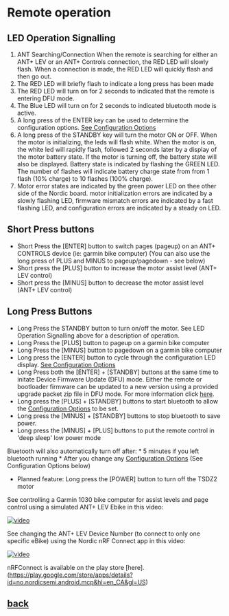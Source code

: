 # Remote operation
LED Operation Signalling
------
1. ANT Searching/Connection
   When the remote is searching for either an ANT+ LEV or an ANT+ Controls connection, the RED LED will slowly flash. When a connection is made, the RED LED will quickly flash and then go out.
2. The RED LED will briefly flash to indicate a    long press has been made
3. The RED LED will turn on for 2 seconds to indicated that the remote is entering DFU mode.
4. The Blue LED will turn on for 2 seconds to indicated bluetooth mode is active.
5. A long press of the ENTER key can be used to determine the configuration options. [See Configuration Options](configuration.md)
6. A long press of the STANDBY key will turn the motor ON or OFF. When the motor is initializing, the leds will flash white. When the motor is on, the white led will rapidly flash, followed 2 seconds later by a display of the motor battery state. If the motor is turning off, the battery state will also be displayed. Battery state is indicated by flashing the GREEN LED. The number of flashes will indicate battery charge state from from 1 flash (10% charge) to 10 flashes (100% charge).
7. Motor error states are indicated by the green power LED on thee other side of the Nordic board. motor initialization errors are indicated by a slowly flashing LED, firmware mismatch errors are indicated by a fast flashing LED, and configuration errors are indicated by a steady on LED.


Short Press buttons
----
* Short Press the [ENTER] button to switch pages (pageup) on an ANT+ CONTROLS device (ie: garmin bike computer) 
  (You can also use the long press of PLUS and MINUS to pageup/pagedown - see below)
* Short press the [PLUS] button to increase the motor assist level (ANT+ LEV control)
* Short press the [MINUS] button to decrease the motor assist level (ANT+ LEV control)
  
Long Press Buttons
-----
* Long Press the STANDBY button to turn on/off the motor. See LED Operation Signalling above for a description of operation.
* Long Press the [PLUS] button to pageup on a garmin bike computer
* Long Press the [MINUS] button to pagedown on a garmin bike computer
* Long press the [ENTER] button to cycle through the configuration LED display.     [See Configuration Options](configuration.md)
* Long Press both the [ENTER] + [STANDBY] buttons at the same time to initate Device Firmware Update (DFU) mode.  Either the remote or bootloader firmware can be updated to a new version using a provided upgrade packet zip file in DFU mode. For more information click [here](dfu.md).
* Long press the [PLUS] + [STANDBY] buttons to start bluetooth to allow the [Configuration Options](configuration.md)  to be set. 
* Long press the [MINUS] + [STANDBY] buttons to stop bluetooth to save power. 
* Long press the [MINUS] + [PLUS] buttons to put the remote control in 'deep sleep' low power mode

Bluetooth will also automatically turn off after:
    * 5 minutes if you left bluetooth running
    * After you change any [Configuration Options](configuration.md) 
      (See Configuration Options below)
  * Planned feature: Long press the [POWER] button to turn off the TSDZ2 motor

See controlling a Garmin 1030 bike computer for assist levels and page control using a simulated ANT+ LEV Ebike in this video:

[![video](https://img.youtube.com/vi/s7URIMVzcwc/hqdefault.jpg)](https://www.youtube.com/watch?v=s7URIMVzcwc)

See changing the ANT+ LEV Device Number (to connect to only one specific eBike) using the Nordic nRF Connect app in this video:

[![video](https://img.youtube.com/vi/_ALauuDxZuQ/hqdefault.jpg)](https://youtu.be/_ALauuDxZuQ) 

nRFConnect is available on the play store [here].(https://play.google.com/store/apps/details?id=no.nordicsemi.android.mcp&hl=en_CA&gl=US)

## [back](./index.md)